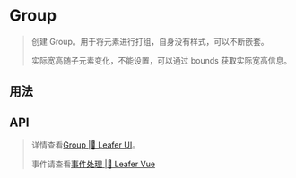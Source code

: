 <script setup lang="ts">
import code from './Group.vue?raw'
</script>

# Group
>
> 创建 Group。用于将元素进行打组，自身没有样式，可以不断嵌套。
>
> 实际宽高随子元素变化，不能设置，可以通过 bounds 获取实际宽高信息。

## 用法

<Repl :code />

## API
> 详情查看[Group |🌿 Leafer UI](https://www.leaferjs.com/ui/guide/display/Group.html)。
>
> 事件请查看[事件处理 |🌿 Leafer Vue](/guide/events/events)
